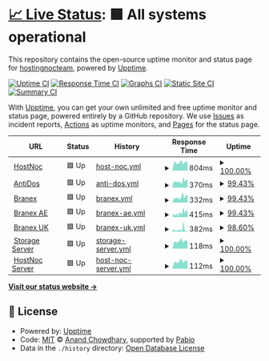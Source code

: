 # [📈 Live Status](https://monitor.hostnoc.com): <!--live status--> **🟩 All systems operational**

This repository contains the open-source uptime monitor and status page for [hostingnocteam](https://monitor.hostnoc.com), powered by [Upptime](https://github.com/upptime/upptime).

[![Uptime CI](https://github.com/hostingnocteam/monitoring/workflows/Uptime%20CI/badge.svg)](https://github.com/hostingnocteam/monitoring/actions?query=workflow%3A%22Uptime+CI%22)
[![Response Time CI](https://github.com/hostingnocteam/monitoring/workflows/Response%20Time%20CI/badge.svg)](https://github.com/hostingnocteam/monitoring/actions?query=workflow%3A%22Response+Time+CI%22)
[![Graphs CI](https://github.com/hostingnocteam/monitoring/workflows/Graphs%20CI/badge.svg)](https://github.com/hostingnocteam/monitoring/actions?query=workflow%3A%22Graphs+CI%22)
[![Static Site CI](https://github.com/hostingnocteam/monitoring/workflows/Static%20Site%20CI/badge.svg)](https://github.com/hostingnocteam/monitoring/actions?query=workflow%3A%22Static+Site+CI%22)
[![Summary CI](https://github.com/hostingnocteam/monitoring/workflows/Summary%20CI/badge.svg)](https://github.com/hostingnocteam/monitoring/actions?query=workflow%3A%22Summary+CI%22)

With [Upptime](https://upptime.js.org), you can get your own unlimited and free uptime monitor and status page, powered entirely by a GitHub repository. We use [Issues](https://github.com/hostingnocteam/monitoring/issues) as incident reports, [Actions](https://github.com/hostingnocteam/monitoring/actions) as uptime monitors, and [Pages](https://monitor.hostnoc.com) for the status page.

<!--start: status pages-->
<!-- This summary is generated by Upptime (https://github.com/upptime/upptime) -->
<!-- Do not edit this manually, your changes will be overwritten -->
<!-- prettier-ignore -->
| URL | Status | History | Response Time | Uptime |
| --- | ------ | ------- | ------------- | ------ |
| <img alt="" src="https://icons.duckduckgo.com/ip3/www.hostnoc.com.ico" height="13"> [HostNoc](https://www.hostnoc.com) | 🟩 Up | [host-noc.yml](https://github.com/hostingnocteam/monitoring/commits/HEAD/history/host-noc.yml) | <details><summary><img alt="Response time graph" src="./graphs/host-noc/response-time-week.png" height="20"> 804ms</summary><br><a href="https://monitor.hostnoc.com/history/host-noc"><img alt="Response time 1140" src="https://img.shields.io/endpoint?url=https%3A%2F%2Fraw.githubusercontent.com%2Fhostingnocteam%2Fmonitoring%2FHEAD%2Fapi%2Fhost-noc%2Fresponse-time.json"></a><br><a href="https://monitor.hostnoc.com/history/host-noc"><img alt="24-hour response time 859" src="https://img.shields.io/endpoint?url=https%3A%2F%2Fraw.githubusercontent.com%2Fhostingnocteam%2Fmonitoring%2FHEAD%2Fapi%2Fhost-noc%2Fresponse-time-day.json"></a><br><a href="https://monitor.hostnoc.com/history/host-noc"><img alt="7-day response time 804" src="https://img.shields.io/endpoint?url=https%3A%2F%2Fraw.githubusercontent.com%2Fhostingnocteam%2Fmonitoring%2FHEAD%2Fapi%2Fhost-noc%2Fresponse-time-week.json"></a><br><a href="https://monitor.hostnoc.com/history/host-noc"><img alt="30-day response time 754" src="https://img.shields.io/endpoint?url=https%3A%2F%2Fraw.githubusercontent.com%2Fhostingnocteam%2Fmonitoring%2FHEAD%2Fapi%2Fhost-noc%2Fresponse-time-month.json"></a><br><a href="https://monitor.hostnoc.com/history/host-noc"><img alt="1-year response time 764" src="https://img.shields.io/endpoint?url=https%3A%2F%2Fraw.githubusercontent.com%2Fhostingnocteam%2Fmonitoring%2FHEAD%2Fapi%2Fhost-noc%2Fresponse-time-year.json"></a></details> | <details><summary><a href="https://monitor.hostnoc.com/history/host-noc">100.00%</a></summary><a href="https://monitor.hostnoc.com/history/host-noc"><img alt="All-time uptime 80.26%" src="https://img.shields.io/endpoint?url=https%3A%2F%2Fraw.githubusercontent.com%2Fhostingnocteam%2Fmonitoring%2FHEAD%2Fapi%2Fhost-noc%2Fuptime.json"></a><br><a href="https://monitor.hostnoc.com/history/host-noc"><img alt="24-hour uptime 100.00%" src="https://img.shields.io/endpoint?url=https%3A%2F%2Fraw.githubusercontent.com%2Fhostingnocteam%2Fmonitoring%2FHEAD%2Fapi%2Fhost-noc%2Fuptime-day.json"></a><br><a href="https://monitor.hostnoc.com/history/host-noc"><img alt="7-day uptime 100.00%" src="https://img.shields.io/endpoint?url=https%3A%2F%2Fraw.githubusercontent.com%2Fhostingnocteam%2Fmonitoring%2FHEAD%2Fapi%2Fhost-noc%2Fuptime-week.json"></a><br><a href="https://monitor.hostnoc.com/history/host-noc"><img alt="30-day uptime 100.00%" src="https://img.shields.io/endpoint?url=https%3A%2F%2Fraw.githubusercontent.com%2Fhostingnocteam%2Fmonitoring%2FHEAD%2Fapi%2Fhost-noc%2Fuptime-month.json"></a><br><a href="https://monitor.hostnoc.com/history/host-noc"><img alt="1-year uptime 79.69%" src="https://img.shields.io/endpoint?url=https%3A%2F%2Fraw.githubusercontent.com%2Fhostingnocteam%2Fmonitoring%2FHEAD%2Fapi%2Fhost-noc%2Fuptime-year.json"></a></details>
| <img alt="" src="https://icons.duckduckgo.com/ip3/antidos.com.ico" height="13"> [AntiDos](https://antidos.com) | 🟩 Up | [anti-dos.yml](https://github.com/hostingnocteam/monitoring/commits/HEAD/history/anti-dos.yml) | <details><summary><img alt="Response time graph" src="./graphs/anti-dos/response-time-week.png" height="20"> 370ms</summary><br><a href="https://monitor.hostnoc.com/history/anti-dos"><img alt="Response time 678" src="https://img.shields.io/endpoint?url=https%3A%2F%2Fraw.githubusercontent.com%2Fhostingnocteam%2Fmonitoring%2FHEAD%2Fapi%2Fanti-dos%2Fresponse-time.json"></a><br><a href="https://monitor.hostnoc.com/history/anti-dos"><img alt="24-hour response time 436" src="https://img.shields.io/endpoint?url=https%3A%2F%2Fraw.githubusercontent.com%2Fhostingnocteam%2Fmonitoring%2FHEAD%2Fapi%2Fanti-dos%2Fresponse-time-day.json"></a><br><a href="https://monitor.hostnoc.com/history/anti-dos"><img alt="7-day response time 370" src="https://img.shields.io/endpoint?url=https%3A%2F%2Fraw.githubusercontent.com%2Fhostingnocteam%2Fmonitoring%2FHEAD%2Fapi%2Fanti-dos%2Fresponse-time-week.json"></a><br><a href="https://monitor.hostnoc.com/history/anti-dos"><img alt="30-day response time 386" src="https://img.shields.io/endpoint?url=https%3A%2F%2Fraw.githubusercontent.com%2Fhostingnocteam%2Fmonitoring%2FHEAD%2Fapi%2Fanti-dos%2Fresponse-time-month.json"></a><br><a href="https://monitor.hostnoc.com/history/anti-dos"><img alt="1-year response time 658" src="https://img.shields.io/endpoint?url=https%3A%2F%2Fraw.githubusercontent.com%2Fhostingnocteam%2Fmonitoring%2FHEAD%2Fapi%2Fanti-dos%2Fresponse-time-year.json"></a></details> | <details><summary><a href="https://monitor.hostnoc.com/history/anti-dos">99.43%</a></summary><a href="https://monitor.hostnoc.com/history/anti-dos"><img alt="All-time uptime 98.10%" src="https://img.shields.io/endpoint?url=https%3A%2F%2Fraw.githubusercontent.com%2Fhostingnocteam%2Fmonitoring%2FHEAD%2Fapi%2Fanti-dos%2Fuptime.json"></a><br><a href="https://monitor.hostnoc.com/history/anti-dos"><img alt="24-hour uptime 100.00%" src="https://img.shields.io/endpoint?url=https%3A%2F%2Fraw.githubusercontent.com%2Fhostingnocteam%2Fmonitoring%2FHEAD%2Fapi%2Fanti-dos%2Fuptime-day.json"></a><br><a href="https://monitor.hostnoc.com/history/anti-dos"><img alt="7-day uptime 99.43%" src="https://img.shields.io/endpoint?url=https%3A%2F%2Fraw.githubusercontent.com%2Fhostingnocteam%2Fmonitoring%2FHEAD%2Fapi%2Fanti-dos%2Fuptime-week.json"></a><br><a href="https://monitor.hostnoc.com/history/anti-dos"><img alt="30-day uptime 99.58%" src="https://img.shields.io/endpoint?url=https%3A%2F%2Fraw.githubusercontent.com%2Fhostingnocteam%2Fmonitoring%2FHEAD%2Fapi%2Fanti-dos%2Fuptime-month.json"></a><br><a href="https://monitor.hostnoc.com/history/anti-dos"><img alt="1-year uptime 98.04%" src="https://img.shields.io/endpoint?url=https%3A%2F%2Fraw.githubusercontent.com%2Fhostingnocteam%2Fmonitoring%2FHEAD%2Fapi%2Fanti-dos%2Fuptime-year.json"></a></details>
| <img alt="" src="https://icons.duckduckgo.com/ip3/branex.com.ico" height="13"> [Branex](https://branex.com) | 🟩 Up | [branex.yml](https://github.com/hostingnocteam/monitoring/commits/HEAD/history/branex.yml) | <details><summary><img alt="Response time graph" src="./graphs/branex/response-time-week.png" height="20"> 332ms</summary><br><a href="https://monitor.hostnoc.com/history/branex"><img alt="Response time 822" src="https://img.shields.io/endpoint?url=https%3A%2F%2Fraw.githubusercontent.com%2Fhostingnocteam%2Fmonitoring%2FHEAD%2Fapi%2Fbranex%2Fresponse-time.json"></a><br><a href="https://monitor.hostnoc.com/history/branex"><img alt="24-hour response time 502" src="https://img.shields.io/endpoint?url=https%3A%2F%2Fraw.githubusercontent.com%2Fhostingnocteam%2Fmonitoring%2FHEAD%2Fapi%2Fbranex%2Fresponse-time-day.json"></a><br><a href="https://monitor.hostnoc.com/history/branex"><img alt="7-day response time 332" src="https://img.shields.io/endpoint?url=https%3A%2F%2Fraw.githubusercontent.com%2Fhostingnocteam%2Fmonitoring%2FHEAD%2Fapi%2Fbranex%2Fresponse-time-week.json"></a><br><a href="https://monitor.hostnoc.com/history/branex"><img alt="30-day response time 342" src="https://img.shields.io/endpoint?url=https%3A%2F%2Fraw.githubusercontent.com%2Fhostingnocteam%2Fmonitoring%2FHEAD%2Fapi%2Fbranex%2Fresponse-time-month.json"></a><br><a href="https://monitor.hostnoc.com/history/branex"><img alt="1-year response time 836" src="https://img.shields.io/endpoint?url=https%3A%2F%2Fraw.githubusercontent.com%2Fhostingnocteam%2Fmonitoring%2FHEAD%2Fapi%2Fbranex%2Fresponse-time-year.json"></a></details> | <details><summary><a href="https://monitor.hostnoc.com/history/branex">99.43%</a></summary><a href="https://monitor.hostnoc.com/history/branex"><img alt="All-time uptime 97.73%" src="https://img.shields.io/endpoint?url=https%3A%2F%2Fraw.githubusercontent.com%2Fhostingnocteam%2Fmonitoring%2FHEAD%2Fapi%2Fbranex%2Fuptime.json"></a><br><a href="https://monitor.hostnoc.com/history/branex"><img alt="24-hour uptime 100.00%" src="https://img.shields.io/endpoint?url=https%3A%2F%2Fraw.githubusercontent.com%2Fhostingnocteam%2Fmonitoring%2FHEAD%2Fapi%2Fbranex%2Fuptime-day.json"></a><br><a href="https://monitor.hostnoc.com/history/branex"><img alt="7-day uptime 99.43%" src="https://img.shields.io/endpoint?url=https%3A%2F%2Fraw.githubusercontent.com%2Fhostingnocteam%2Fmonitoring%2FHEAD%2Fapi%2Fbranex%2Fuptime-week.json"></a><br><a href="https://monitor.hostnoc.com/history/branex"><img alt="30-day uptime 99.58%" src="https://img.shields.io/endpoint?url=https%3A%2F%2Fraw.githubusercontent.com%2Fhostingnocteam%2Fmonitoring%2FHEAD%2Fapi%2Fbranex%2Fuptime-month.json"></a><br><a href="https://monitor.hostnoc.com/history/branex"><img alt="1-year uptime 97.65%" src="https://img.shields.io/endpoint?url=https%3A%2F%2Fraw.githubusercontent.com%2Fhostingnocteam%2Fmonitoring%2FHEAD%2Fapi%2Fbranex%2Fuptime-year.json"></a></details>
| <img alt="" src="https://icons.duckduckgo.com/ip3/branex.ae.ico" height="13"> [Branex AE](https://branex.ae) | 🟩 Up | [branex-ae.yml](https://github.com/hostingnocteam/monitoring/commits/HEAD/history/branex-ae.yml) | <details><summary><img alt="Response time graph" src="./graphs/branex-ae/response-time-week.png" height="20"> 415ms</summary><br><a href="https://monitor.hostnoc.com/history/branex-ae"><img alt="Response time 1290" src="https://img.shields.io/endpoint?url=https%3A%2F%2Fraw.githubusercontent.com%2Fhostingnocteam%2Fmonitoring%2FHEAD%2Fapi%2Fbranex-ae%2Fresponse-time.json"></a><br><a href="https://monitor.hostnoc.com/history/branex-ae"><img alt="24-hour response time 559" src="https://img.shields.io/endpoint?url=https%3A%2F%2Fraw.githubusercontent.com%2Fhostingnocteam%2Fmonitoring%2FHEAD%2Fapi%2Fbranex-ae%2Fresponse-time-day.json"></a><br><a href="https://monitor.hostnoc.com/history/branex-ae"><img alt="7-day response time 415" src="https://img.shields.io/endpoint?url=https%3A%2F%2Fraw.githubusercontent.com%2Fhostingnocteam%2Fmonitoring%2FHEAD%2Fapi%2Fbranex-ae%2Fresponse-time-week.json"></a><br><a href="https://monitor.hostnoc.com/history/branex-ae"><img alt="30-day response time 424" src="https://img.shields.io/endpoint?url=https%3A%2F%2Fraw.githubusercontent.com%2Fhostingnocteam%2Fmonitoring%2FHEAD%2Fapi%2Fbranex-ae%2Fresponse-time-month.json"></a><br><a href="https://monitor.hostnoc.com/history/branex-ae"><img alt="1-year response time 1281" src="https://img.shields.io/endpoint?url=https%3A%2F%2Fraw.githubusercontent.com%2Fhostingnocteam%2Fmonitoring%2FHEAD%2Fapi%2Fbranex-ae%2Fresponse-time-year.json"></a></details> | <details><summary><a href="https://monitor.hostnoc.com/history/branex-ae">99.43%</a></summary><a href="https://monitor.hostnoc.com/history/branex-ae"><img alt="All-time uptime 98.15%" src="https://img.shields.io/endpoint?url=https%3A%2F%2Fraw.githubusercontent.com%2Fhostingnocteam%2Fmonitoring%2FHEAD%2Fapi%2Fbranex-ae%2Fuptime.json"></a><br><a href="https://monitor.hostnoc.com/history/branex-ae"><img alt="24-hour uptime 100.00%" src="https://img.shields.io/endpoint?url=https%3A%2F%2Fraw.githubusercontent.com%2Fhostingnocteam%2Fmonitoring%2FHEAD%2Fapi%2Fbranex-ae%2Fuptime-day.json"></a><br><a href="https://monitor.hostnoc.com/history/branex-ae"><img alt="7-day uptime 99.43%" src="https://img.shields.io/endpoint?url=https%3A%2F%2Fraw.githubusercontent.com%2Fhostingnocteam%2Fmonitoring%2FHEAD%2Fapi%2Fbranex-ae%2Fuptime-week.json"></a><br><a href="https://monitor.hostnoc.com/history/branex-ae"><img alt="30-day uptime 99.58%" src="https://img.shields.io/endpoint?url=https%3A%2F%2Fraw.githubusercontent.com%2Fhostingnocteam%2Fmonitoring%2FHEAD%2Fapi%2Fbranex-ae%2Fuptime-month.json"></a><br><a href="https://monitor.hostnoc.com/history/branex-ae"><img alt="1-year uptime 98.09%" src="https://img.shields.io/endpoint?url=https%3A%2F%2Fraw.githubusercontent.com%2Fhostingnocteam%2Fmonitoring%2FHEAD%2Fapi%2Fbranex-ae%2Fuptime-year.json"></a></details>
| <img alt="" src="https://icons.duckduckgo.com/ip3/branex.co.uk.ico" height="13"> [Branex UK](https://branex.co.uk) | 🟩 Up | [branex-uk.yml](https://github.com/hostingnocteam/monitoring/commits/HEAD/history/branex-uk.yml) | <details><summary><img alt="Response time graph" src="./graphs/branex-uk/response-time-week.png" height="20"> 382ms</summary><br><a href="https://monitor.hostnoc.com/history/branex-uk"><img alt="Response time 859" src="https://img.shields.io/endpoint?url=https%3A%2F%2Fraw.githubusercontent.com%2Fhostingnocteam%2Fmonitoring%2FHEAD%2Fapi%2Fbranex-uk%2Fresponse-time.json"></a><br><a href="https://monitor.hostnoc.com/history/branex-uk"><img alt="24-hour response time 156" src="https://img.shields.io/endpoint?url=https%3A%2F%2Fraw.githubusercontent.com%2Fhostingnocteam%2Fmonitoring%2FHEAD%2Fapi%2Fbranex-uk%2Fresponse-time-day.json"></a><br><a href="https://monitor.hostnoc.com/history/branex-uk"><img alt="7-day response time 382" src="https://img.shields.io/endpoint?url=https%3A%2F%2Fraw.githubusercontent.com%2Fhostingnocteam%2Fmonitoring%2FHEAD%2Fapi%2Fbranex-uk%2Fresponse-time-week.json"></a><br><a href="https://monitor.hostnoc.com/history/branex-uk"><img alt="30-day response time 299" src="https://img.shields.io/endpoint?url=https%3A%2F%2Fraw.githubusercontent.com%2Fhostingnocteam%2Fmonitoring%2FHEAD%2Fapi%2Fbranex-uk%2Fresponse-time-month.json"></a><br><a href="https://monitor.hostnoc.com/history/branex-uk"><img alt="1-year response time 885" src="https://img.shields.io/endpoint?url=https%3A%2F%2Fraw.githubusercontent.com%2Fhostingnocteam%2Fmonitoring%2FHEAD%2Fapi%2Fbranex-uk%2Fresponse-time-year.json"></a></details> | <details><summary><a href="https://monitor.hostnoc.com/history/branex-uk">98.60%</a></summary><a href="https://monitor.hostnoc.com/history/branex-uk"><img alt="All-time uptime 96.73%" src="https://img.shields.io/endpoint?url=https%3A%2F%2Fraw.githubusercontent.com%2Fhostingnocteam%2Fmonitoring%2FHEAD%2Fapi%2Fbranex-uk%2Fuptime.json"></a><br><a href="https://monitor.hostnoc.com/history/branex-uk"><img alt="24-hour uptime 100.00%" src="https://img.shields.io/endpoint?url=https%3A%2F%2Fraw.githubusercontent.com%2Fhostingnocteam%2Fmonitoring%2FHEAD%2Fapi%2Fbranex-uk%2Fuptime-day.json"></a><br><a href="https://monitor.hostnoc.com/history/branex-uk"><img alt="7-day uptime 98.60%" src="https://img.shields.io/endpoint?url=https%3A%2F%2Fraw.githubusercontent.com%2Fhostingnocteam%2Fmonitoring%2FHEAD%2Fapi%2Fbranex-uk%2Fuptime-week.json"></a><br><a href="https://monitor.hostnoc.com/history/branex-uk"><img alt="30-day uptime 99.56%" src="https://img.shields.io/endpoint?url=https%3A%2F%2Fraw.githubusercontent.com%2Fhostingnocteam%2Fmonitoring%2FHEAD%2Fapi%2Fbranex-uk%2Fuptime-month.json"></a><br><a href="https://monitor.hostnoc.com/history/branex-uk"><img alt="1-year uptime 96.62%" src="https://img.shields.io/endpoint?url=https%3A%2F%2Fraw.githubusercontent.com%2Fhostingnocteam%2Fmonitoring%2FHEAD%2Fapi%2Fbranex-uk%2Fuptime-year.json"></a></details>
| <img alt="" src="https://icons.duckduckgo.com/ip3/null.ico" height="13"> [Storage Server](185.215.165.37) | 🟩 Up | [storage-server.yml](https://github.com/hostingnocteam/monitoring/commits/HEAD/history/storage-server.yml) | <details><summary><img alt="Response time graph" src="./graphs/storage-server/response-time-week.png" height="20"> 118ms</summary><br><a href="https://monitor.hostnoc.com/history/storage-server"><img alt="Response time 121" src="https://img.shields.io/endpoint?url=https%3A%2F%2Fraw.githubusercontent.com%2Fhostingnocteam%2Fmonitoring%2FHEAD%2Fapi%2Fstorage-server%2Fresponse-time.json"></a><br><a href="https://monitor.hostnoc.com/history/storage-server"><img alt="24-hour response time 120" src="https://img.shields.io/endpoint?url=https%3A%2F%2Fraw.githubusercontent.com%2Fhostingnocteam%2Fmonitoring%2FHEAD%2Fapi%2Fstorage-server%2Fresponse-time-day.json"></a><br><a href="https://monitor.hostnoc.com/history/storage-server"><img alt="7-day response time 118" src="https://img.shields.io/endpoint?url=https%3A%2F%2Fraw.githubusercontent.com%2Fhostingnocteam%2Fmonitoring%2FHEAD%2Fapi%2Fstorage-server%2Fresponse-time-week.json"></a><br><a href="https://monitor.hostnoc.com/history/storage-server"><img alt="30-day response time 111" src="https://img.shields.io/endpoint?url=https%3A%2F%2Fraw.githubusercontent.com%2Fhostingnocteam%2Fmonitoring%2FHEAD%2Fapi%2Fstorage-server%2Fresponse-time-month.json"></a><br><a href="https://monitor.hostnoc.com/history/storage-server"><img alt="1-year response time 120" src="https://img.shields.io/endpoint?url=https%3A%2F%2Fraw.githubusercontent.com%2Fhostingnocteam%2Fmonitoring%2FHEAD%2Fapi%2Fstorage-server%2Fresponse-time-year.json"></a></details> | <details><summary><a href="https://monitor.hostnoc.com/history/storage-server">100.00%</a></summary><a href="https://monitor.hostnoc.com/history/storage-server"><img alt="All-time uptime 99.92%" src="https://img.shields.io/endpoint?url=https%3A%2F%2Fraw.githubusercontent.com%2Fhostingnocteam%2Fmonitoring%2FHEAD%2Fapi%2Fstorage-server%2Fuptime.json"></a><br><a href="https://monitor.hostnoc.com/history/storage-server"><img alt="24-hour uptime 100.00%" src="https://img.shields.io/endpoint?url=https%3A%2F%2Fraw.githubusercontent.com%2Fhostingnocteam%2Fmonitoring%2FHEAD%2Fapi%2Fstorage-server%2Fuptime-day.json"></a><br><a href="https://monitor.hostnoc.com/history/storage-server"><img alt="7-day uptime 100.00%" src="https://img.shields.io/endpoint?url=https%3A%2F%2Fraw.githubusercontent.com%2Fhostingnocteam%2Fmonitoring%2FHEAD%2Fapi%2Fstorage-server%2Fuptime-week.json"></a><br><a href="https://monitor.hostnoc.com/history/storage-server"><img alt="30-day uptime 100.00%" src="https://img.shields.io/endpoint?url=https%3A%2F%2Fraw.githubusercontent.com%2Fhostingnocteam%2Fmonitoring%2FHEAD%2Fapi%2Fstorage-server%2Fuptime-month.json"></a><br><a href="https://monitor.hostnoc.com/history/storage-server"><img alt="1-year uptime 99.92%" src="https://img.shields.io/endpoint?url=https%3A%2F%2Fraw.githubusercontent.com%2Fhostingnocteam%2Fmonitoring%2FHEAD%2Fapi%2Fstorage-server%2Fuptime-year.json"></a></details>
| <img alt="" src="https://icons.duckduckgo.com/ip3/null.ico" height="13"> [HostNoc Server](75.119.137.149) | 🟩 Up | [host-noc-server.yml](https://github.com/hostingnocteam/monitoring/commits/HEAD/history/host-noc-server.yml) | <details><summary><img alt="Response time graph" src="./graphs/host-noc-server/response-time-week.png" height="20"> 112ms</summary><br><a href="https://monitor.hostnoc.com/history/host-noc-server"><img alt="Response time 118" src="https://img.shields.io/endpoint?url=https%3A%2F%2Fraw.githubusercontent.com%2Fhostingnocteam%2Fmonitoring%2FHEAD%2Fapi%2Fhost-noc-server%2Fresponse-time.json"></a><br><a href="https://monitor.hostnoc.com/history/host-noc-server"><img alt="24-hour response time 116" src="https://img.shields.io/endpoint?url=https%3A%2F%2Fraw.githubusercontent.com%2Fhostingnocteam%2Fmonitoring%2FHEAD%2Fapi%2Fhost-noc-server%2Fresponse-time-day.json"></a><br><a href="https://monitor.hostnoc.com/history/host-noc-server"><img alt="7-day response time 112" src="https://img.shields.io/endpoint?url=https%3A%2F%2Fraw.githubusercontent.com%2Fhostingnocteam%2Fmonitoring%2FHEAD%2Fapi%2Fhost-noc-server%2Fresponse-time-week.json"></a><br><a href="https://monitor.hostnoc.com/history/host-noc-server"><img alt="30-day response time 105" src="https://img.shields.io/endpoint?url=https%3A%2F%2Fraw.githubusercontent.com%2Fhostingnocteam%2Fmonitoring%2FHEAD%2Fapi%2Fhost-noc-server%2Fresponse-time-month.json"></a><br><a href="https://monitor.hostnoc.com/history/host-noc-server"><img alt="1-year response time 118" src="https://img.shields.io/endpoint?url=https%3A%2F%2Fraw.githubusercontent.com%2Fhostingnocteam%2Fmonitoring%2FHEAD%2Fapi%2Fhost-noc-server%2Fresponse-time-year.json"></a></details> | <details><summary><a href="https://monitor.hostnoc.com/history/host-noc-server">100.00%</a></summary><a href="https://monitor.hostnoc.com/history/host-noc-server"><img alt="All-time uptime 99.99%" src="https://img.shields.io/endpoint?url=https%3A%2F%2Fraw.githubusercontent.com%2Fhostingnocteam%2Fmonitoring%2FHEAD%2Fapi%2Fhost-noc-server%2Fuptime.json"></a><br><a href="https://monitor.hostnoc.com/history/host-noc-server"><img alt="24-hour uptime 100.00%" src="https://img.shields.io/endpoint?url=https%3A%2F%2Fraw.githubusercontent.com%2Fhostingnocteam%2Fmonitoring%2FHEAD%2Fapi%2Fhost-noc-server%2Fuptime-day.json"></a><br><a href="https://monitor.hostnoc.com/history/host-noc-server"><img alt="7-day uptime 100.00%" src="https://img.shields.io/endpoint?url=https%3A%2F%2Fraw.githubusercontent.com%2Fhostingnocteam%2Fmonitoring%2FHEAD%2Fapi%2Fhost-noc-server%2Fuptime-week.json"></a><br><a href="https://monitor.hostnoc.com/history/host-noc-server"><img alt="30-day uptime 100.00%" src="https://img.shields.io/endpoint?url=https%3A%2F%2Fraw.githubusercontent.com%2Fhostingnocteam%2Fmonitoring%2FHEAD%2Fapi%2Fhost-noc-server%2Fuptime-month.json"></a><br><a href="https://monitor.hostnoc.com/history/host-noc-server"><img alt="1-year uptime 99.99%" src="https://img.shields.io/endpoint?url=https%3A%2F%2Fraw.githubusercontent.com%2Fhostingnocteam%2Fmonitoring%2FHEAD%2Fapi%2Fhost-noc-server%2Fuptime-year.json"></a></details>

<!--end: status pages-->

[**Visit our status website →**](https://monitor.hostnoc.com)

## 📄 License

- Powered by: [Upptime](https://github.com/upptime/upptime)
- Code: [MIT](./LICENSE) © [Anand Chowdhary](https://anandchowdhary.com), supported by [Pabio](https://pabio.com)
- Data in the `./history` directory: [Open Database License](https://opendatacommons.org/licenses/odbl/1-0/)
